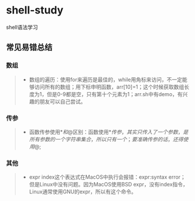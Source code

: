# shell-study

shell语法学习

## 常见易错总结

### 数组

> + 数组的遍历：使用for来遍历是最佳的，while用角标来访问，不一定能够访问所有的数组；用下标申明函数，arr[10]=1；这个时候获取数组长度为1，但是0-9都是空，只有第十个元素为1；arr.sh中有demo，有兴趣的朋友可以自己尝试。

### 传参

> + 函数传参使用$*和$@区别：函数使用$*传参，其实只传入了一个参数，是所有参数的一个字符串集合，所以只有一个；要准确传参的话，还得使用$@;

### 其他

> + expr index这个表达式在MacOS中执行会报错：expr:syntax error；但是Linux中没有问题。因为MacOS使用BSD expr，没有index指令，Linux通常使用GNU的expr，所以有这个命令。
